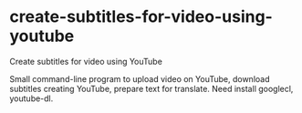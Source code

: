 # create-subtitles-for-video-using-youtube
Create subtitles for video using YouTube

Small command-line program to upload video on YouTube, download subtitles creating YouTube, prepare text for translate.
Need install googlecl, youtube-dl.
